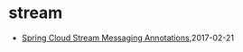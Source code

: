# stream
* [Spring Cloud Stream Messaging Annotations](/2017/2017-02-21-spring-cloud-stream-messaging-annotations),2017-02-21
